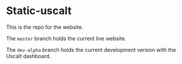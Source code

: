 # Static-uscalt

This is the repo for the website.

The `master` branch holds the current live website.

The `dev-alpha` branch holds the current development version with the Uscalt dashboard.
